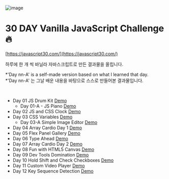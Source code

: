 ![image](https://user-images.githubusercontent.com/60416981/110198262-a5643700-7e94-11eb-8d6a-823dcae0a7ad.png)

# 30 DAY Vanilla JavaScript Challenge 🔥

[https://javascript30.com/](https://javascript30.com/)

하루에 한 개 씩 바닐라 자바스크립트로 만든 결과물을 올립니다.

*'Day nn-A' is a self-made version based on what I learned that day. <br>
*'Day nn-A' 는 그날 배운 내용을 바탕으로 스스로 만들어본 결과물입니다.

<br>

- Day 01 JS Drum Kit [Demo](https://graphicnovel.github.io/JavaScript30/01%20-%20JavaScript%20Drum%20Kit/index.html)
  - Day 01-A - JS Piano [Demo](https://graphicnovel.github.io/JavaScript30/01-A%20JavaScript%20Piano/index.html)
- Day 02 JS and CSS Clock [Demo](https://graphicnovel.github.io/JavaScript30/02%20-%20JS%20and%20CSS%20Clock/index.html)
- Day 03 CSS Variables [Demo](https://graphicnovel.github.io/JavaScript30/03%20-%20CSS%20Variables/index.html)
  - Day 03-A Simple Image Editor [Demo](https://graphicnovel.github.io/JavaScript30/03-A%20Simple%20Image%20Editor/index.html)
- Day 04 Array Cardio Day 1 [Demo](https://graphicnovel.github.io/JavaScript30/04%20-%20Array%20Cardio%20Day%201/index.html)
- Day 05 Flex Panel Gallery [Demo](https://graphicnovel.github.io/JavaScript30/05%20-%20Flex%20Panel%20Gallery/index.html)
- Day 06 Type Ahead [Demo](https://graphicnovel.github.io/JavaScript30/06%20-%20Type%20Ahead/index.html)
- Day 07 Array Cardio Day 2 [Demo](https://graphicnovel.github.io/JavaScript30/07%20-%20Array%20Cardio%20Day%202/index.html)
- Day 08 Fun with HTML5 Canvas [Demo](https://graphicnovel.github.io/JavaScript30/08%20-%20Fun%20with%20HTML5%20Canvas/index.html)
- Day 09 Dev Tools Domination [Demo](https://graphicnovel.github.io/JavaScript30/09%20-%20Dev%20Tools%20Domination/index.html)
- Day 10 Hold Shift and Check Checkboxes [Demo](https://graphicnovel.github.io/JavaScript30/10%20-%20Hold%20Shift%20and%20Check%20Checkboxes/index.html)
- Day 11 Custom Video Player [Demo](https://graphicnovel.github.io/JavaScript30/11%20-%20Custom%20Video%20Player/index.html)
- Day 12 Key Sequence Detection [Demo](https://graphicnovel.github.io/JavaScript30/12%20-%20Key%20Sequence%20Detection/index.html)